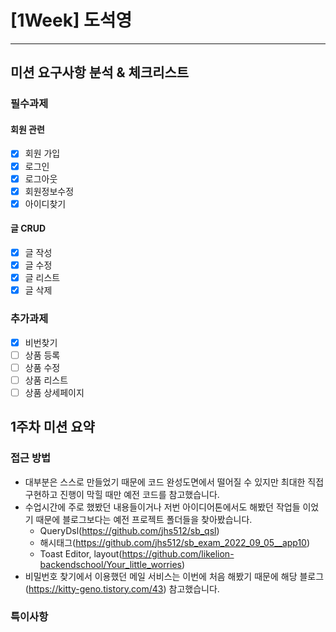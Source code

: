 # [1Week] 도석영
***

## 미션 요구사항 분석 & 체크리스트
### 필수과제
#### 회원 관련
- [x] 회원 가입
- [x] 로그인
- [x] 로그아웃
- [x] 회원정보수정
- [x] 아이디찾기

#### 글 CRUD
- [x] 글 작성
- [x] 글 수정
- [x] 글 리스트
- [x] 글 삭제

### 추가과제
- [x] 비번찾기
- [ ] 상품 등록
- [ ] 상품 수정
- [ ] 상품 리스트
- [ ] 상품 상세페이지

## 1주차 미션 요약
### 접근 방법
- 대부분은 스스로 만들었기 때문에 코드 완성도면에서 떨어질 수 있지만 최대한 직접 구현하고 진행이 막힐 때만 예전 코드를 참고했습니다.
- 수업시간에 주로 했봤던 내용들이거나 저번 아이디어톤에서도 해봤던 작업들 이었기 때문에 블로그보다는 예전 프로젝트 폴더들을 찾아봤습니다.
  - QueryDsl(https://github.com/jhs512/sb_qsl)
  - 해시태그(https://github.com/jhs512/sb_exam_2022_09_05__app10)
  - Toast Editor, layout(https://github.com/likelion-backendschool/Your_little_worries)
- 비밀번호 찾기에서 이용했던 메일 서비스는 이번에 처음 해봤기 때문에 해당 블로그(https://kitty-geno.tistory.com/43) 참고했습니다.

### 특이사항
